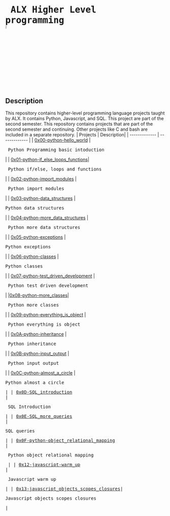 # <pre> ALX Higher Level programming     <img src="https://user-images.githubusercontent.com/107026397/209780362-7bffc098-e7a2-4ecb-a078-6f62fba02e73.png" height = 5% width= 5%></pre>
## Description

This repository contains higher-level programming language projects taught by ALX. It contains Python, Javascript, and SQL. This project are part of the second semester. This repository contains projects that are part of the second semester and continuing. Other projects like C and bash are included in a separate repository.
| Projects | Description|
| ------------- | ------------- |
| [0x00-python-hello_world](https://github.com/Bezawork-pr/alx-higher_level_programming/tree/master/0x00-python-hello_world) | <pre> Python Programming basic intoduction     </pre>|
| [0x01-python-if_else_loops_functions](https://github.com/Bezawork-pr/alx-higher_level_programming/tree/master/0x01-python-if_else_loops_functions)| <pre> Python if/else, loops and functions </pre> |
| [0x02-python-import_modules](https://github.com/Bezawork-pr/alx-higher_level_programming/tree/master/0x02-python-import_modules)  | <pre> Python import modules</pre> |
| [0x03-python-data_structures](https://github.com/Bezawork-pr/alx-higher_level_programming/tree/master/0x03-python-data_structures) | <pre>Python data structures </pre> |
| [0x04-python-more_data_structures](https://github.com/Bezawork-pr/alx-higher_level_programming/tree/master/0x04-python-more_data_structures) | <pre> Python more data structures </pre> |
| [0x05-python-exceptions](https://github.com/Bezawork-pr/alx-higher_level_programming/tree/master/0x05-python-exceptions)  | <pre>Python exceptions</pre>  |
| [0x06-python-classes](https://github.com/Bezawork-pr/alx-higher_level_programming/tree/master/0x06-python-classes) | <pre>Python classes</pre>  |
| [0x07-python-test_driven_development](https://github.com/Bezawork-pr/alx-higher_level_programming/tree/master/0x07-python-test_driven_development) | <pre> Python test driven development</pre> |
|[0x08-python-more_classes](https://github.com/Bezawork-pr/alx-higher_level_programming/tree/master/0x08-python-more_classes)| <pre> Python more classes </pre>  |
| [0x09-python-everything_is_object](https://github.com/Bezawork-pr/alx-higher_level_programming/tree/master/0x09-python-everything_is_object)  | <pre> Python everything is object </pre> |
| [0x0A-python-inheritance](https://github.com/Bezawork-pr/alx-higher_level_programming/tree/master/0x0A-python-inheritance)  | <pre> Python inheritance </pre> |
| [0x0B-python-input_output](https://github.com/Bezawork-pr/alx-higher_level_programming/tree/master/0x0B-python-input_output) |<pre> Python input output </pre>  |
| [0x0C-python-almost_a_circle](https://github.com/Bezawork-pr/alx-higher_level_programming/tree/master/0x0C-python-almost_a_circle) | <pre>Python almost a circle <pre>|
| [0x0D-SQL_introduction](https://github.com/Bezawork-pr/alx-higher_level_programming/tree/master/0x0D-SQL_introduction) |<pre> SQL Introduction  </pre>|
| [0x0E-SQL_more_queries](https://github.com/Bezawork-pr/alx-higher_level_programming/tree/master/0x0E-SQL_more_queries) | <pre>SQL queries  </pre>|
| [0x0F-python-object_relational_mapping](https://github.com/Bezawork-pr/alx-higher_level_programming/tree/master/0x0F-python-object_relational_mapping)  | <pre> Python object relational mapping </pre> |
| [0x12-javascript-warm_up](https://github.com/Bezawork-pr/alx-higher_level_programming/tree/master/0x12-javascript-warm_up) | <pre> Javascript warm up  </pre>|
| [0x13-javascript_objects_scopes_closures](https://github.com/Bezawork-pr/alx-higher_level_programming/tree/master/0x13-javascript_objects_scopes_closures)|<pre> Javascript objects scopes closures  </pre>|



 
